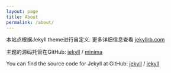 ```yaml
---
layout: page
title: About
permalink: /about/
---
```


本站点根据Jekyll theme进行自定义. 更多详细信息查看 [jekyllrb.com](https://jekyllrb.com/)

主题的源码托管在GitHub:
[jekyll][jekyll-organization] /
[minima](https://github.com/jekyll/minima)

You can find the source code for Jekyll at GitHub:
[jekyll][jekyll-organization] /
[jekyll](https://github.com/jekyll/jekyll)


[jekyll-organization]: https://github.com/jekyll
